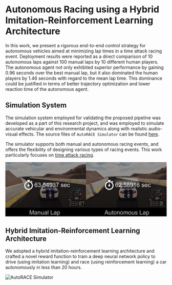 # Autonomous Racing using a Hybrid Imitation-Reinforcement Learning Architecture

In this work, we present a rigorous end-to-end control strategy for autonomous vehicles aimed at minimizing lap times in a time attack racing event. Deployment results were reported as a direct comparison of 10 autonomous laps against 100 manual laps by 10 different human players. The autonomous agent not only exhibited superior performance by gaining 0.96 seconds over the best manual lap, but it also dominated the human players by 1.46 seconds with regard to the mean lap time. This dominance could be justified in terms of better trajectory optimization and lower reaction time of the autonomous agent.

## Simulation System

The simulation system employed for validating the proposed pipeline was developed as a part of this research project, and was employed to simulate accurate vehicular and environmental dynamics along with realistic audio-visual effects. The source files of `AutoRACE Simulator` can be found [here](https://github.com/Tinker-Twins/AutoRACE-Simulator).

The simulator supports both manual and autonomous racing events, and offers the flexibility of designing various types of racing events. This work particularly focuses on [time attack racing](https://en.wikipedia.org/wiki/Time_trial).

![AutoRACE Simulator](https://github.com/Tinker-Twins/Autonomous_Racing_Using_Hybrid_Learning/blob/main/Media/Human_vs_AI.png)

## Hybrid Imitation-Reinforcement Learning Architecture 

We adopted a hybrid imitation-reinforcement learning architecture and crafted a novel reward function to train a deep neural network policy to drive (using imitation learning) and race (using reinforcement learning) a car autonomously in less than 20 hours.

![AutoRACE Simulator](https://github.com/Tinker-Twins/Autonomous_Racing_Using_Hybrid_Learning/blob/main/Media/Figure_1.png)
